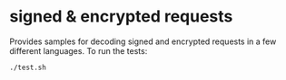 signed & encrypted requests
===========================

Provides samples for decoding signed and encrypted requests in a few different
languages. To run the tests:

    ./test.sh
